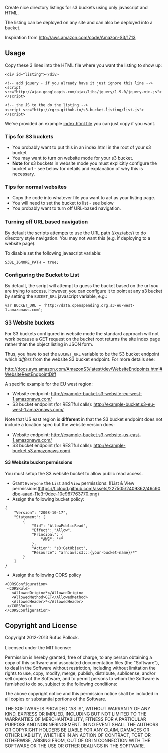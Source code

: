 Create nice directory listings for s3 buckets using only javascript and HTML.

The listing can be deployed on any site and can also be deployed into a bucket.

Inspiration from http://aws.amazon.com/code/Amazon-S3/1713

## Usage

Copy these 3 lines into the HTML file where you want the listing to show up:

    <div id="listing"></div>

    <!-- add jquery - if you already have it just ignore this line -->
    <script src="http://ajax.googleapis.com/ajax/libs/jquery/1.9.0/jquery.min.js"></script>

    <!-- the JS to the do the listing -->
    <script src="http://rgrp.github.io/s3-bucket-listing/list.js"></script>

We've provided an example [index.html file][index] you can just copy if you want.

[index]: https://github.com/rgrp/s3-bucket-listing/blob/gh-pages/index.html

### Tips for S3 buckets

* You probably want to put this in an index.html in the root of your s3 bucket
* You may want to turn on website mode for your s3 bucket.
* **Note** for s3 buckets in website mode you must explicitly configure the
  bucket url - see below for details and explanation of why this is necessary.

### Tips for normal websites

* Copy the code into whatever file you want to act as your listing page.
* You will need to set the bucket to list - see below
* You probably want to turn off URL-based navigation.

### Turning off URL based navigation

By default the scripts attempts to use the URL path (/xyz/abc/) to do directory
style navigation. You may not want this (e.g. if deploying to a website page).

To disable set the following javascript variable:

    S3BL_IGNORE_PATH = true;

### Configuring the Bucket to List

By default, the script will attempt to guess the bucket based on the url you
are trying to access. However, you can configure it to point at any s3 bucket
by setting the `BUCKET_URL` javascript variable, e.g.:

    var BUCKET_URL = 'http://data.openspending.org.s3-eu-west-1.amazonaws.com';

### S3 Website buckets

For S3 buckets configured in website mode the standard approach will not work
because a GET request on the bucket root returns the site index page rather
than the object listing in JSON form.

Thus, you have to set the `BUCKET_URL` variable to be the S3 bucket endpoint
which *differs* from the website S3 bucket endpoint. For more details see:

<http://docs.aws.amazon.com/AmazonS3/latest/dev/WebsiteEndpoints.html#WebsiteRestEndpointDiff>

A specific example for the EU west region:

* Website endpoint: http://example-bucket.s3-website-eu-west-1.amazonaws.com/
* S3 bucket endpoint (for RESTful calls): http://example-bucket.s3-eu-west-1.amazonaws.com/

Note that US east region is **different** in that the S3 bucket endpoint does not include a location spec but the website version does:

* Website endpoint: http://example-bucket.s3-website-us-east-1.amazonaws.com/
* S3 bucket endpoint (for RESTful calls): http://example-bucket.s3.amazonaws.com/

#### S3 Website bucket permissions

You must setup the S3 website bucket to allow public read access. 

* Grant `Everyone` the `List` and `View` permissions:
![List & View permissions(https://f.cloud.github.com/assets/227505/2409362/46c90dbe-aaad-11e3-9dee-10e967763770.png) 
* Assign the following bucket policy:
```
{
    "Version": "2008-10-17",
    "Statement": [
        {
            "Sid": "AllowPublicRead",
            "Effect": "Allow",
            "Principal": {
                "AWS": "*"
            },
            "Action": "s3:GetObject",
            "Resource": "arn:aws:s3:::{your-bucket-name}/*"
        }
    ]
}
```
* Assign the following CORS policy
```
<CORSConfiguration>
 <CORSRule>
   <AllowedOrigin>*</AllowedOrigin>
   <AllowedMethod>GET</AllowedMethod>
   <AllowedHeader>*</AllowedHeader>
 </CORSRule>
</CORSConfiguration>
```

## Copyright and License

Copyright 2012-2013 Rufus Pollock.

Licensed under the MIT license:

Permission is hereby granted, free of charge, to any person obtaining a copy
of this software and associated documentation files (the "Software"), to deal
in the Software without restriction, including without limitation the rights
to use, copy, modify, merge, publish, distribute, sublicense, and/or sell
copies of the Software, and to permit persons to whom the Software is
furnished to do so, subject to the following conditions:

The above copyright notice and this permission notice shall be included in
all copies or substantial portions of the Software.

THE SOFTWARE IS PROVIDED "AS IS", WITHOUT WARRANTY OF ANY KIND, EXPRESS OR
IMPLIED, INCLUDING BUT NOT LIMITED TO THE WARRANTIES OF MERCHANTABILITY,
FITNESS FOR A PARTICULAR PURPOSE AND NONINFRINGEMENT. IN NO EVENT SHALL THE
AUTHORS OR COPYRIGHT HOLDERS BE LIABLE FOR ANY CLAIM, DAMAGES OR OTHER
LIABILITY, WHETHER IN AN ACTION OF CONTRACT, TORT OR OTHERWISE, ARISING FROM,
OUT OF OR IN CONNECTION WITH THE SOFTWARE OR THE USE OR OTHER DEALINGS IN
THE SOFTWARE.

